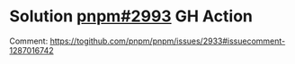 # Solution [pnpm#2993](https://togithub.com/pnpm/pnpm/issues/2933) GH Action

Comment: https://togithub.com/pnpm/pnpm/issues/2933#issuecomment-1287016742

